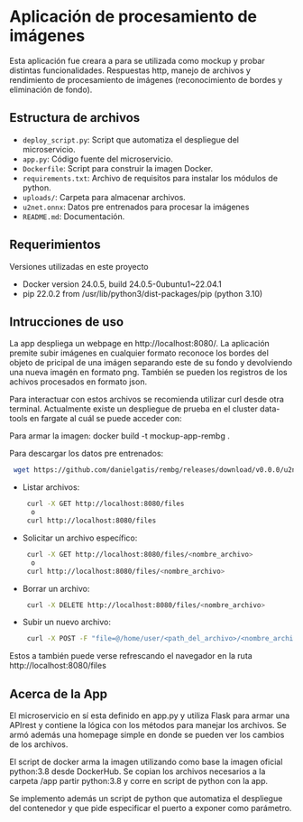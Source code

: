 # Aplicación de procesamiento de imágenes

Esta aplicación fue creara a para se utilizada como mockup y probar distintas funcionalidades. Respuestas http, manejo de archivos y rendimiento de procesamiento de imágenes (reconocimiento de bordes y eliminación de fondo).

## Estructura de archivos

- `deploy_script.py`: Script que automatiza el despliegue del microservicio.
- `app.py`: Código fuente del microservicio.
- `Dockerfile`: Script para construir la imagen Docker.
- `requirements.txt`: Archivo de requisitos para instalar los módulos de python.
- `uploads/`: Carpeta para almacenar archivos.
- `u2net.onnx`: Datos pre entrenados para procesar la imágenes
- `README.md`: Documentación.


## Requerimientos
 
Versiones utilizadas en este proyecto
  
- Docker version 24.0.5, build 24.0.5-0ubuntu1~22.04.1
- pip 22.0.2 from /usr/lib/python3/dist-packages/pip (python 3.10)

## Intrucciones de uso

La app despliega un webpage en http://localhost:8080/. La aplicación premite subir imágenes en cualquier formato reconoce los bordes del objeto de pricipal de una imágen separando este de su fondo y devolviendo una nueva imagén en formato png. También se pueden los registros de los achivos procesados en formato json.

Para interactuar con estos archivos se recomienda utilizar curl desde otra terminal.
Actualmente existe un despliegue de prueba en el cluster data-tools en fargate al cuál se puede acceder con:

Para armar la imagen:
docker build -t mockup-app-rembg .

Para descargar los datos pre entrenados:

```bash
 wget https://github.com/danielgatis/rembg/releases/download/v0.0.0/u2net.onnx
```

- Listar archivos:

  ```bash
   curl -X GET http://localhost:8080/files
   	o
   curl http://localhost:8080/files
  ```
- Solicitar un archivo específico:

  ```bash
   curl -X GET http://localhost:8080/files/<nombre_archivo>
   	o
   curl http://localhost:8080/files/<nombre_archivo>
  ```

- Borrar un archivo:

  ```bash
   curl -X DELETE http://localhost:8080/files/<nombre_archivo>

- Subir un nuevo archivo:

  ```bash
   curl -X POST -F "file=@/home/user/<path_del_archivo>/<nombre_archivo>" http://localhost:8080/upload

Estos a también puede verse refrescando el navegador en la ruta http://localhost:8080/files

## Acerca de la App

El microservicio en sí esta definido en app.py y utiliza Flask para armar una APIrest y contiene la lógica con los métodos para manejar los archivos. Se armó además una homepage simple en donde se pueden ver los cambios de los archivos.

El script de docker arma la imagen utilizando como base la imagen oficial python:3.8 desde DockerHub. Se copian los archivos necesarios a la carpeta /app  partir python:3.8 y corre en script de python con la app.

Se implemento además un script de python que automatiza el despliegue del contenedor y que pide especificar el puerto a exponer como parámetro.
